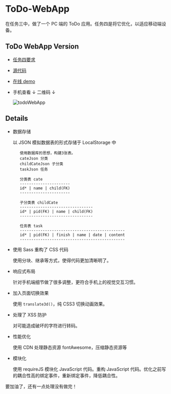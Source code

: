 # ToDo-WebApp

在任务三中，做了一个 PC 端的 ToDo 应用。任务四是将它优化，以适应移动端设备。

## ToDo WebApp Version

* [任务四要求](https://github.com/baidu-ife/ife/tree/master/task/task0004)
* [源代码](https://github.com/Gaohaoyang/ToDo-WebApp)
* [在线 demo](http://gaohaoyang.github.io/ToDo-WebApp/)
* 手机查看 ↓ 二维码 ↓
    
    ![todoWebApp](http://7q5cdt.com1.z0.glb.clouddn.com/task4-code-todoWebApp.png)

## Details

* 数据存储

    以 JSON 模拟数据表的形式存储于 LocalStorage 中

         使用数据库的思想，构建3张表。
         cateJson 分类
         childCateJson 子分类
         taskJson 任务
         
         分类表 cate
         ----------------------
         id* | name | child(FK)
         ----------------------
         
         子分类表 childCate
         --------------------------------
         id* | pid(FK) | name | child(FK)
         --------------------------------
         
         任务表 task
         ----------------------------------------------
         id* | pid(FK) | finish | name | date | content
         ----------------------------------------------

* 使用 Sass 重构了 CSS 代码
    
    使用分块、继承等方式，使得代码更加清晰明了。

* 响应式布局
    
    针对手机端细节做了很多调整，更符合手机上的视觉交互习惯。

* 加入页面切换效果
    
    使用 `translate3d()`，纯 CSS3 切换动画效果。

* 处理了 XSS 防护
    
    对可能造成破坏的字符进行转码。

* 性能优化
    
    使用 CDN 处理静态资源 fontAwesome，压缩静态资源等

* 模块化
    
    使用 requireJS 模块化 JavaScript 代码。重构 JavaScript 代码。优化之前写的耦合性高的绑定事件，重新绑定事件，降低耦合性。



要加油了，还有一点处理没有做完！


